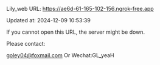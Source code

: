 Lily_web URL: https://ae6d-61-165-102-156.ngrok-free.app

Updated at: 2024-12-09 10:53:39

If you cannot open this URL, the server might be down.

Please contact: 

goley04@foxmail.com Or Wechat:GL_yeaH